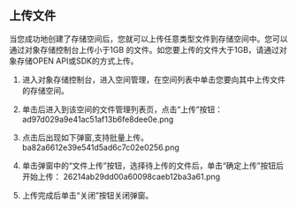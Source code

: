 ## 上传文件

当您成功地创建了存储空间后，您就可以上传任意类型文件到存储空间中。您可以通过对象存储控制台上传小于1GB 的文件。如您要上传的文件大于1GB，请通过对象存储OPEN API或SDK的方式上传。

1. 进入对象存储控制台，进入空间管理，在空间列表中单击您要向其中上传文件的存储空间。

2. 单击后进入到该空间的文件管理列表页，点击“上传”按钮：
ad97d029a9e41ac51af13b6fe8dee0e.png

3. 点击后出现如下弹窗,支持批量上传。
ba82a6612e39e541d5ad6c7c02e0256.png

4. 单击弹窗中的“文件上传”按钮，选择待上传的文件后，单击“确定上传”按钮后开始上传：
26214ab29dd00a60098caeb12ba3a61.png

5. 上传完成后单击“关闭”按钮关闭弹窗。
